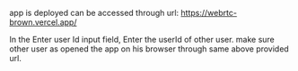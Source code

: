 app is deployed can be accessed through url: https://webrtc-brown.vercel.app/

In the Enter user Id input field, Enter the userId of other user. make sure other user as opened the app on his browser through same above provided url.
